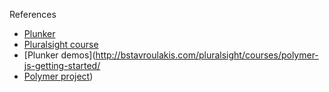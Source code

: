 
References
- [Plunker](https://plnkr.co/edit/zYDDOfqSPTbfw4nPnzlU?p=preview)
- [Pluralsight course](https://app.pluralsight.com/library/courses/polymer-js-getting-started/table-of-contents)
- [Plunker demos](http://bstavroulakis.com/pluralsight/courses/polymer-js-getting-started/
- [Polymer project](https://www.polymer-project.org/1.0/))
